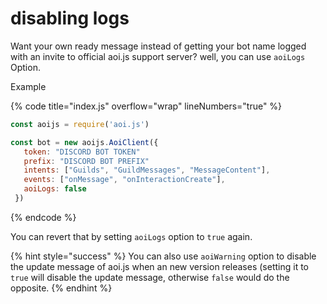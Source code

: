 # disabling logs

Want your own ready message instead of getting your bot name logged with an invite to official aoi.js support server? well, you can use `aoiLogs` Option.

Example

{% code title="index.js" overflow="wrap" lineNumbers="true" %}
```javascript
const aoijs = require('aoi.js')

const bot = new aoijs.AoiClient({
   token: "DISCORD BOT TOKEN"
   prefix: "DISCORD BOT PREFIX"
   intents: ["Guilds", "GuildMessages", "MessageContent"],
   events: ["onMessage", "onInteractionCreate"],
   aoiLogs: false
 })
```
{% endcode %}

You can revert that by setting `aoiLogs` option to `true` again.

{% hint style="success" %}
You can also use `aoiWarning` option to disable the update message of aoi.js when an new version releases (setting it to `true` will disable the update message, otherwise `false` would do the opposite.
{% endhint %}
